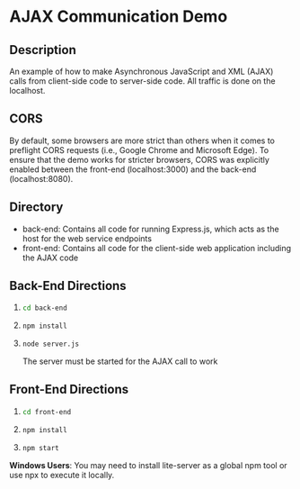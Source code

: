 # AJAX Communication Demo

## Description

An example of how to make Asynchronous JavaScript and XML (AJAX) calls from client-side code to server-side code. All traffic is done on the localhost.

## CORS

By default, some browsers are more strict than others when it comes to preflight CORS requests (i.e., Google Chrome and Microsoft Edge). To ensure that the demo works for stricter browsers, CORS was explicitly enabled between the front-end (localhost:3000) and the back-end (localhost:8080). 


## Directory

* back-end: Contains all code for running Express.js, which acts as the host for the web service endpoints
* front-end: Contains all code for the client-side web application including the AJAX code

## Back-End Directions
1. ```sh 
   cd back-end
   ```
2. ```js
   npm install
   ```
3. ```sh 
   node server.js
   ```
   The server must be started for the AJAX call to work

## Front-End Directions
1. ```sh 
   cd front-end
   ```
2. ```js
   npm install
   ```
3. ```js 
   npm start
   ```

  **Windows Users**: You may need to install lite-server as a global npm tool or use npx to execute it locally. 
